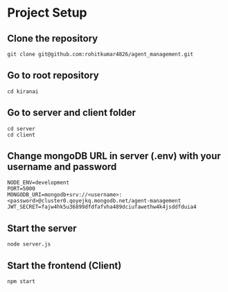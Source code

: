 # Project Setup
## Clone the repository

```
git clone git@github.com:rohitkumar4826/agent_management.git
```

## Go to root repository

```
cd kiranai
```

## Go to server and client folder

```
cd server
cd client
```

## Change mongoDB URL in server (.env) with your username and password
```
NODE_ENV=development
PORT=5000
MONGODB_URI=mongodb+srv://<username>:<password>@cluster0.qoyejkq.mongodb.net/agent-management
JWT_SECRET=fajw4hk5u36899dfdfafvha489dciufawethw4k4jsddfduia4
```

## Start the server
```
node server.js
```

## Start the frontend (Client)
```
npm start
```
